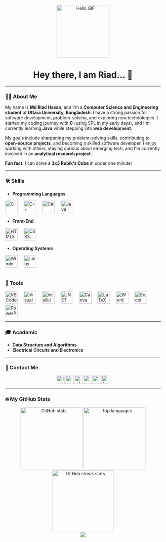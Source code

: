 <p align="center">
  <img src="https://media.giphy.com/media/3o7TKGAJ7CLp95cNI4/giphy.gif" height="170" alt="Hello GIF">
</p>

<h1 align="center">Hey there, I am Riad... 👋</h1>

---

### 👨‍💻 About Me  

My name is **Md Riad Hasan**, and I'm a **Computer Science and Engineering student** at **Uttara University, Bangladesh**. I have a strong passion for software development, problem-solving, and exploring new technologies. I started my coding journey with **C** (using SPL in my early days), and I'm currently learning **Java** while stepping into **web development**.

My goals include sharpening my problem-solving skills, contributing to **open-source projects**, and becoming a skilled software developer. I enjoy working with others, staying curious about emerging tech, and I'm currently involved in an **analytical research project**.

**Fun fact:** I can solve a **3x3 Rubik's Cube** in under one minute!

---

### 🛠 Skills  

 - **Programming Languages**  
<div align="left">
  <img src="https://cdn.jsdelivr.net/gh/devicons/devicon/icons/c/c-original.svg" height="40" alt="C" />
  <img width="12" />
  <img src="https://cdn.jsdelivr.net/gh/devicons/devicon/icons/cplusplus/cplusplus-original.svg" height="40" alt="C++" />
  <img width="12" />
  <img src="https://cdn.jsdelivr.net/gh/devicons/devicon/icons/csharp/csharp-original.svg" height="40" alt="C#" />
  <img width="12" />
  <img src="https://cdn.jsdelivr.net/gh/devicons/devicon/icons/java/java-original.svg" height="40" alt="Java" />
</div>

 - **Front-End** 
<div align="left">
  <img src="https://cdn.jsdelivr.net/gh/devicons/devicon/icons/html5/html5-original.svg" height="40" alt="HTML5" />
  <img width="12" />
  <img src="https://cdn.jsdelivr.net/gh/devicons/devicon/icons/css3/css3-original.svg" height="40" alt="CSS3" />
</div>

 - **Operating Systems**  
<div align="left">
  <img src="https://cdn.jsdelivr.net/gh/devicons/devicon/icons/windows8/windows8-original.svg" height="40" alt="Windows" />
  <img width="12" />
  <img src="https://cdn.jsdelivr.net/gh/devicons/devicon/icons/linux/linux-original.svg" height="40" alt="Linux" />
</div>

---

### 🧰 Tools  

<div align="left">
  <img src="https://cdn.jsdelivr.net/gh/devicons/devicon/icons/vscode/vscode-original.svg" height="40" alt="VS Code" />
  <img width="12" />
  <img src="https://cdn.jsdelivr.net/gh/devicons/devicon/icons/visualstudio/visualstudio-plain.svg" height="40" alt="Visual Studio" />
  <img width="12" />
  <img src="https://cdn.jsdelivr.net/gh/devicons/devicon/icons/intellij/intellij-original.svg" height="40" alt="IntelliJ" />
  <img width="12" />
  <img src="https://cdn.jsdelivr.net/gh/devicons/devicon/icons/dot-net/dot-net-original.svg" height="40" alt=".NET" />
  <img width="12" />
  <img src="https://cdn.jsdelivr.net/gh/devicons/devicon/icons/canva/canva-original.svg" height="40" alt="Canva" />
  <img width="12" />
  <img src="https://cdn.jsdelivr.net/gh/devicons/devicon/icons/latex/latex-original.svg" height="40" alt="LaTeX" />
  <img width="12" />
  <img src="https://img.icons8.com/color/48/000000/microsoft-word-2019.png" height="40" alt="Word" />
  <img width="12" />
  <img src="https://img.icons8.com/color/48/000000/microsoft-excel-2019--v1.png" height="40" alt="Excel" />
  <img width="12" />
  <img src="https://img.icons8.com/color/48/000000/microsoft-powerpoint-2019.png" height="40" alt="PowerPoint" />
</div>

---

### 🎓 Academic  

- **Data Structure and Algorithms**
- **Electrical Circuits and Electronics**

---

### 📩 Contact Me  

<div align="center">
  <a href="https://www.linkedin.com/in/404mrh/" target="_blank" rel="noopener noreferrer">
    <img src="https://img.shields.io/static/v1?message=LinkedIn&logo=linkedin&label=&color=0077B5&logoColor=white&labelColor=&style=for-the-badge" height="25" alt="linkedin logo" />
  </a>
  <a href="mailto:mdriadhasan2003@gmail.com" target="_blank" rel="noopener noreferrer">
    <img src="https://img.shields.io/static/v1?message=Gmail&logo=gmail&label=&color=D14836&logoColor=white&labelColor=&style=for-the-badge" height="25" alt="gmail logo" />
  </a>
  <a href="https://wa.me/8801843479599" target="_blank" rel="noopener noreferrer">
    <img src="https://img.shields.io/static/v1?message=Whatsapp&logo=whatsapp&label=&color=25D366&logoColor=white&labelColor=&style=for-the-badge" height="25" alt="whatsapp logo" />
  </a>
  <a href="https://www.youtube.com/@BriefClipswithRiad" target="_blank" rel="noopener noreferrer">
    <img src="https://img.shields.io/static/v1?message=Youtube&logo=youtube&label=&color=FF0000&logoColor=white&labelColor=&style=for-the-badge" height="25" alt="youtube logo" />
  </a> 
  <a href="https://codeforces.com/profile/mrh_404" target="_blank" rel="noopener noreferrer">
    <img src="https://img.shields.io/static/v1?message=Codeforces&logo=codeforces&label=&color=1F8ACB&logoColor=white&labelColor=&style=for-the-badge" height="25" alt="codeforces logo" />
  </a>
  <a href="https://www.hackerrank.com/mrh404" target="_blank" rel="noopener noreferrer">
    <img src="https://img.shields.io/static/v1?message=HackerRank&logo=hackerrank&label=&color=2EC866&logoColor=white&labelColor=&style=for-the-badge" height="25" alt="hackerrank logo" />
  </a>
</div>

---

### 🔥 My GitHub Stats  

<div align="center">
  <img src="https://github-readme-stats.vercel.app/api?username=Mrh-Script&show_icons=true&theme=radical&hide_border=false&count_private=true" height="200" alt="GitHub stats" />
  <img src="https://github-readme-stats.vercel.app/api/top-langs/?username=Mrh-Script&layout=compact&theme=radical&hide_border=false" height="200" alt="Top languages" />
  <img src="https://github-readme-streak-stats.herokuapp.com/?user=Mrh-Script&theme=radical&hide_border=false" height="200" alt="GitHub streak stats" />
</div>

<div align="center">
  <img src="https://visitor-badge.laobi.icu/badge?page_id=Mrh-Script.Mrh-Script" />
</div>